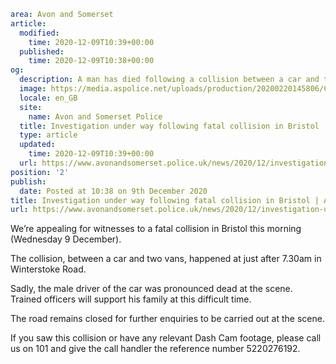 ```yaml
area: Avon and Somerset
article:
  modified:
    time: 2020-12-09T10:39+00:00
  published:
    time: 2020-12-09T10:38+00:00
og:
  description: A man has died following a collision between a car and two vans in Winterstoke Road on Wednesday morning.
  image: https://media.aspolice.net/uploads/production/20200220145806/Can-You-Help_Car-1.jpg
  locale: en_GB
  site:
    name: Avon and Somerset Police
  title: Investigation under way following fatal collision in Bristol | Avon and Somerset Police
  type: article
  updated:
    time: 2020-12-09T10:39+00:00
  url: https://www.avonandsomerset.police.uk/news/2020/12/investigation-under-way-following-fatal-collision-in-bristol/
position: '2'
publish:
  date: Posted at 10:38 on 9th December 2020
title: Investigation under way following fatal collision in Bristol | Avon and Somerset Police
url: https://www.avonandsomerset.police.uk/news/2020/12/investigation-under-way-following-fatal-collision-in-bristol/
```

We’re appealing for witnesses to a fatal collision in Bristol this morning (Wednesday 9 December).

The collision, between a car and two vans, happened at just after 7.30am in Winterstoke Road.

Sadly, the male driver of the car was pronounced dead at the scene. Trained officers will support his family at this difficult time.

The road remains closed for further enquiries to be carried out at the scene.

If you saw this collision or have any relevant Dash Cam footage, please call us on 101 and give the call handler the reference number 5220276192.
